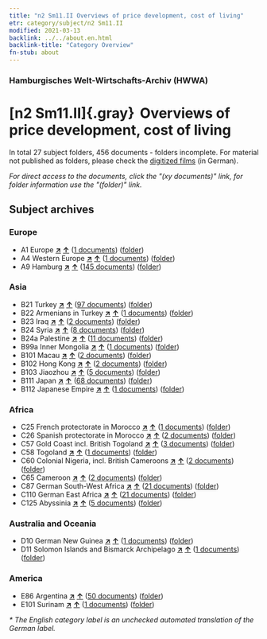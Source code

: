```yaml
---
title: "n2 Sm11.II Overviews of price development, cost of living"
etr: category/subject/n2 Sm11.II
modified: 2021-03-13
backlink: ../../about.en.html
backlink-title: "Category Overview"
fn-stub: about
---
```


### Hamburgisches Welt-Wirtschafts-Archiv (HWWA)
# [n2 Sm11.II]{.gray}&#8201; Overviews of price development, cost of living&#160; 





In total 27 subject folders, 456 documents - folders incomplete.
For material not published as folders, please check the [digitized films](/film/h1_sh) (in German).

_For direct access to the documents, click the "(xy documents)" link, for folder information use the "(folder)" link._

## Subject archives



### Europe

- A1 Europe [**&nearr;**](../../../geo/i/140892/about.en.html "Europe (all folders)") [**&uarr;**](../../../geo/about.en.html#A1 "Country category system") (<a href="https://pm20.zbw.eu/dfgview/sh/140892,145003" title="about: Europe : Overviews of price development, cost of living" target="_blank">1 documents</a>) ([folder](http://purl.org/pressemappe20/folder/sh/140892,145003))
- A4 Western Europe [**&nearr;**](../../../geo/i/140897/about.en.html "Western Europe (all folders)") [**&uarr;**](../../../geo/about.en.html#A4 "Country category system") (<a href="https://pm20.zbw.eu/dfgview/sh/140897,145003" title="about: Western Europe : Overviews of price development, cost of living" target="_blank">1 documents</a>) ([folder](http://purl.org/pressemappe20/folder/sh/140897,145003))
- A9 Hamburg [**&nearr;**](../../../geo/i/140905/about.en.html "Hamburg (all folders)") [**&uarr;**](../../../geo/about.en.html#A9 "Country category system") (<a href="https://pm20.zbw.eu/dfgview/sh/140905,145003" title="about: Hamburg : Overviews of price development, cost of living" target="_blank">145 documents</a>) ([folder](http://purl.org/pressemappe20/folder/sh/140905,145003))

### Asia

- B21 Turkey [**&nearr;**](../../../geo/i/141111/about.en.html "Turkey (all folders)") [**&uarr;**](../../../geo/about.en.html#B21 "Country category system") (<a href="https://pm20.zbw.eu/dfgview/sh/141111,145003" title="about: Turkey : Overviews of price development, cost of living" target="_blank">97 documents</a>) ([folder](http://purl.org/pressemappe20/folder/sh/141111,145003))
- B22 Armenians in Turkey [**&nearr;**](../../../geo/i/141112/about.en.html "Armenians in Turkey (all folders)") [**&uarr;**](../../../geo/about.en.html#B22 "Country category system") (<a href="https://pm20.zbw.eu/dfgview/sh/141112,145003" title="about: Armenians in Turkey : Overviews of price development, cost of living" target="_blank">1 documents</a>) ([folder](http://purl.org/pressemappe20/folder/sh/141112,145003))
- B23 Iraq [**&nearr;**](../../../geo/i/141113/about.en.html "Iraq (all folders)") [**&uarr;**](../../../geo/about.en.html#B23 "Country category system") (<a href="https://pm20.zbw.eu/dfgview/sh/141113,145003" title="about: Iraq : Overviews of price development, cost of living" target="_blank">2 documents</a>) ([folder](http://purl.org/pressemappe20/folder/sh/141113,145003))
- B24 Syria [**&nearr;**](../../../geo/i/141114/about.en.html "Syria (all folders)") [**&uarr;**](../../../geo/about.en.html#B24 "Country category system") (<a href="https://pm20.zbw.eu/dfgview/sh/141114,145003" title="about: Syria : Overviews of price development, cost of living" target="_blank">8 documents</a>) ([folder](http://purl.org/pressemappe20/folder/sh/141114,145003))
- B24a Palestine [**&nearr;**](../../../geo/i/141115/about.en.html "Palestine (all folders)") [**&uarr;**](../../../geo/about.en.html#B24a "Country category system") (<a href="https://pm20.zbw.eu/dfgview/sh/141115,145003" title="about: Palestine : Overviews of price development, cost of living" target="_blank">11 documents</a>) ([folder](http://purl.org/pressemappe20/folder/sh/141115,145003))
- B99a Inner Mongolia [**&nearr;**](../../../geo/i/141264/about.en.html "Inner Mongolia (all folders)") [**&uarr;**](../../../geo/about.en.html#B99a "Country category system") (<a href="https://pm20.zbw.eu/dfgview/sh/141264,145003" title="about: Inner Mongolia : Overviews of price development, cost of living" target="_blank">1 documents</a>) ([folder](http://purl.org/pressemappe20/folder/sh/141264,145003))
- B101 Macau [**&nearr;**](../../../geo/i/141267/about.en.html "Macau (all folders)") [**&uarr;**](../../../geo/about.en.html#B101 "Country category system") (<a href="https://pm20.zbw.eu/dfgview/sh/141267,145003" title="about: Macau : Overviews of price development, cost of living" target="_blank">2 documents</a>) ([folder](http://purl.org/pressemappe20/folder/sh/141267,145003))
- B102 Hong Kong [**&nearr;**](../../../geo/i/141268/about.en.html "Hong Kong (all folders)") [**&uarr;**](../../../geo/about.en.html#B102 "Country category system") (<a href="https://pm20.zbw.eu/dfgview/sh/141268,145003" title="about: Hong Kong : Overviews of price development, cost of living" target="_blank">2 documents</a>) ([folder](http://purl.org/pressemappe20/folder/sh/141268,145003))
- B103 Jiaozhou [**&nearr;**](../../../geo/i/126163/about.en.html "Jiaozhou (all folders)") [**&uarr;**](../../../geo/about.en.html#B103 "Country category system") (<a href="https://pm20.zbw.eu/dfgview/sh/126163,145003" title="about: Jiaozhou : Overviews of price development, cost of living" target="_blank">5 documents</a>) ([folder](http://purl.org/pressemappe20/folder/sh/126163,145003))
- B111 Japan [**&nearr;**](../../../geo/i/141272/about.en.html "Japan (all folders)") [**&uarr;**](../../../geo/about.en.html#B111 "Country category system") (<a href="https://pm20.zbw.eu/dfgview/sh/141272,145003" title="about: Japan : Overviews of price development, cost of living" target="_blank">68 documents</a>) ([folder](http://purl.org/pressemappe20/folder/sh/141272,145003))
- B112 Japanese Empire [**&nearr;**](../../../geo/i/141273/about.en.html "Japanese Empire (all folders)") [**&uarr;**](../../../geo/about.en.html#B112 "Country category system") (<a href="https://pm20.zbw.eu/dfgview/sh/141273,145003" title="about: Japanese Empire : Overviews of price development, cost of living" target="_blank">1 documents</a>) ([folder](http://purl.org/pressemappe20/folder/sh/141273,145003))

### Africa

- C25 French protectorate in Morocco [**&nearr;**](../../../geo/i/141358/about.en.html "French protectorate in Morocco (all folders)") [**&uarr;**](../../../geo/about.en.html#C25 "Country category system") (<a href="https://pm20.zbw.eu/dfgview/sh/141358,145003" title="about: French protectorate in Morocco : Overviews of price development, cost of living" target="_blank">1 documents</a>) ([folder](http://purl.org/pressemappe20/folder/sh/141358,145003))
- C26 Spanish protectorate in Morocco [**&nearr;**](../../../geo/i/141359/about.en.html "Spanish protectorate in Morocco (all folders)") [**&uarr;**](../../../geo/about.en.html#C26 "Country category system") (<a href="https://pm20.zbw.eu/dfgview/sh/141359,145003" title="about: Spanish protectorate in Morocco : Overviews of price development, cost of living" target="_blank">2 documents</a>) ([folder](http://purl.org/pressemappe20/folder/sh/141359,145003))
- C57 Gold Coast incl. British Togoland [**&nearr;**](../../../geo/i/141406/about.en.html "Gold Coast incl. British Togoland (all folders)") [**&uarr;**](../../../geo/about.en.html#C57 "Country category system") (<a href="https://pm20.zbw.eu/dfgview/sh/141406,145003" title="about: Gold Coast incl. British Togoland : Overviews of price development, cost of living" target="_blank">3 documents</a>) ([folder](http://purl.org/pressemappe20/folder/sh/141406,145003))
- C58 Togoland [**&nearr;**](../../../geo/i/141408/about.en.html "Togoland (all folders)") [**&uarr;**](../../../geo/about.en.html#C58 "Country category system") (<a href="https://pm20.zbw.eu/dfgview/sh/141408,145003" title="about: Togoland : Overviews of price development, cost of living" target="_blank">1 documents</a>) ([folder](http://purl.org/pressemappe20/folder/sh/141408,145003))
- C60 Colonial Nigeria, incl. British Cameroons [**&nearr;**](../../../geo/i/141409/about.en.html "Colonial Nigeria, incl. British Cameroons (all folders)") [**&uarr;**](../../../geo/about.en.html#C60 "Country category system") (<a href="https://pm20.zbw.eu/dfgview/sh/141409,145003" title="about: Colonial Nigeria, incl. British Cameroons : Overviews of price development, cost of living" target="_blank">2 documents</a>) ([folder](http://purl.org/pressemappe20/folder/sh/141409,145003))
- C65 Cameroon [**&nearr;**](../../../geo/i/141410/about.en.html "Cameroon (all folders)") [**&uarr;**](../../../geo/about.en.html#C65 "Country category system") (<a href="https://pm20.zbw.eu/dfgview/sh/141410,145003" title="about: Cameroon : Overviews of price development, cost of living" target="_blank">2 documents</a>) ([folder](http://purl.org/pressemappe20/folder/sh/141410,145003))
- C87 German South-West Africa [**&nearr;**](../../../geo/i/141450/about.en.html "German South-West Africa (all folders)") [**&uarr;**](../../../geo/about.en.html#C87 "Country category system") (<a href="https://pm20.zbw.eu/dfgview/sh/141450,145003" title="about: German South-West Africa : Overviews of price development, cost of living" target="_blank">21 documents</a>) ([folder](http://purl.org/pressemappe20/folder/sh/141450,145003))
- C110 German East Africa [**&nearr;**](../../../geo/i/141471/about.en.html "German East Africa (all folders)") [**&uarr;**](../../../geo/about.en.html#C110 "Country category system") (<a href="https://pm20.zbw.eu/dfgview/sh/141471,145003" title="about: German East Africa : Overviews of price development, cost of living" target="_blank">21 documents</a>) ([folder](http://purl.org/pressemappe20/folder/sh/141471,145003))
- C125 Abyssinia [**&nearr;**](../../../geo/i/141482/about.en.html "Abyssinia (all folders)") [**&uarr;**](../../../geo/about.en.html#C125 "Country category system") (<a href="https://pm20.zbw.eu/dfgview/sh/141482,145003" title="about: Abyssinia : Overviews of price development, cost of living" target="_blank">5 documents</a>) ([folder](http://purl.org/pressemappe20/folder/sh/141482,145003))

### Australia and Oceania

- D10 German New Guinea [**&nearr;**](../../../geo/i/141601/about.en.html "German New Guinea (all folders)") [**&uarr;**](../../../geo/about.en.html#D10 "Country category system") (<a href="https://pm20.zbw.eu/dfgview/sh/141601,145003" title="about: German New Guinea : Overviews of price development, cost of living" target="_blank">1 documents</a>) ([folder](http://purl.org/pressemappe20/folder/sh/141601,145003))
- D11 Solomon Islands and Bismarck Archipelago [**&nearr;**](../../../geo/i/141610/about.en.html "Solomon Islands and Bismarck Archipelago (all folders)") [**&uarr;**](../../../geo/about.en.html#D11 "Country category system") (<a href="https://pm20.zbw.eu/dfgview/sh/141610,145003" title="about: Solomon Islands and Bismarck Archipelago : Overviews of price development, cost of living" target="_blank">1 documents</a>) ([folder](http://purl.org/pressemappe20/folder/sh/141610,145003))

### America

- E86 Argentina [**&nearr;**](../../../geo/i/141692/about.en.html "Argentina (all folders)") [**&uarr;**](../../../geo/about.en.html#E86 "Country category system") (<a href="https://pm20.zbw.eu/dfgview/sh/141692,145003" title="about: Argentina : Overviews of price development, cost of living" target="_blank">50 documents</a>) ([folder](http://purl.org/pressemappe20/folder/sh/141692,145003))
- E101 Surinam [**&nearr;**](../../../geo/i/141699/about.en.html "Surinam (all folders)") [**&uarr;**](../../../geo/about.en.html#E101 "Country category system") (<a href="https://pm20.zbw.eu/dfgview/sh/141699,145003" title="about: Surinam : Overviews of price development, cost of living" target="_blank">1 documents</a>) ([folder](http://purl.org/pressemappe20/folder/sh/141699,145003))


_* The English category label is an unchecked automated translation of the German label._

